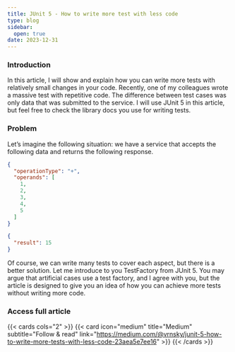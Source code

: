 ```yaml
---
title: JUnit 5 - How to write more test with less code
type: blog
sidebar:
  open: true
date: 2023-12-31
---
```


### Introduction
In this article, I will show and explain how you can write more tests with relatively small changes in your code.
Recently, one of my colleagues wrote a massive test with repetitive code. 
The difference between test cases was only data that was submitted to the service. 
I will use JUnit 5 in this article, but feel free to check the library docs you use for writing tests.

### Problem
Let’s imagine the following situation: we have a service that
accepts the following data and returns the following response.

```json {filename="request.json"}
{
  "operationType": "+",
  "operands": [
    1,
    2,
    3,
    4,
    5
  ]
} 
```
```json {filename="response.json"}
{
  "result": 15
}
```

Of course, we can write many tests to cover each aspect, but there is a better solution.
Let me introduce to you TestFactory from JUnit 5. You may argue that artificial cases use
a test factory, and I agree with you, but the article is designed to give you an idea 
of how you can achieve more tests without writing more code.

### Access full article
{{< cards cols="2" >}}
{{< card icon="medium" title="Medium" subtitle="Follow & read" link="https://medium.com/@vrnsky/junit-5-how-to-write-more-tests-with-less-code-23aea5e7ee16" >}}
{{< /cards >}}